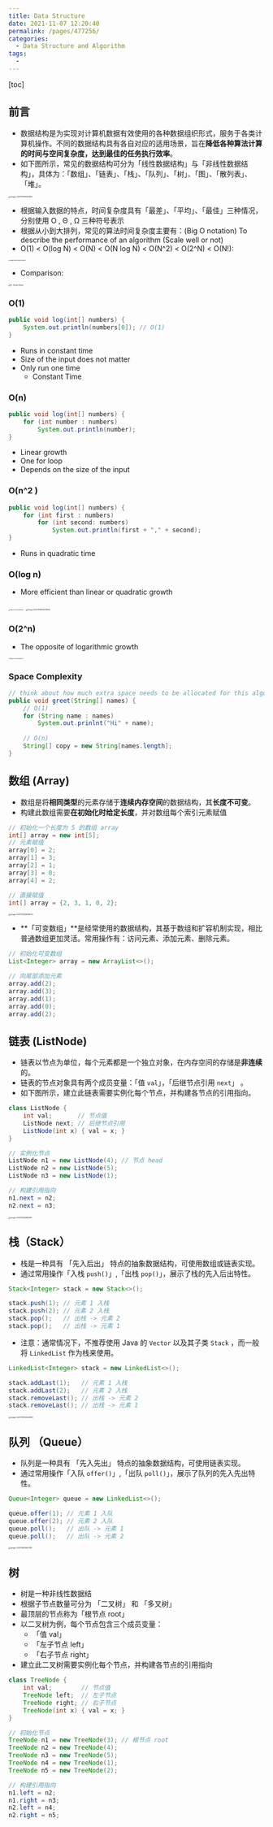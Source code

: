 ```yaml
---
title: Data Structure
date: 2021-11-07 12:20:40
permalink: /pages/477256/
categories:
  - Data Structure and Algorithm
tags:
  - 
---
```


[toc]


## 前言

-   数据结构是为实现对计算机数据有效使用的各种数据组织形式，服务于各类计算机操作。不同的数据结构具有各自对应的适用场景，旨在**降低各种算法计算的时间与空间复杂度，达到最佳的任务执行效率**。
-   如下图所示，常见的数据结构可分为「线性数据结构」与「非线性数据结构」，具体为：「数组」、「链表」、「栈」、「队列」、「树」、「图」、「散列表」、「堆」。



<img src="https://cdn.jsdelivr.net/gh/Sunc4127/image-hosting/202111141154904.png" alt="image-20211114115410875" style="zoom:25%;"/>


-   根据输入数据的特点，时间复杂度具有「最差」、「平均」、「最佳」三种情况，分别使用 O , Θ , Ω 三种符号表示
-   根据从小到大排列，常见的算法时间复杂度主要有：(Big O notation) To describe the performance of an algorithm (Scale well or not)
-   O(1) < O(log N) < O(N) < O(N log N) < O(N^2) < O(2^N) < O(N!):

<img src="https://cdn.jsdelivr.net/gh/Sunc4127/image-hosting/202111180934419.png" alt="image-20211118093438371" style="zoom:17.5%;" />



-   Comparison: 

<img src="https://cdn.jsdelivr.net/gh/Sunc4127/image-hosting/202111181001670.png" alt="9- Cheat Sheet" style="zoom:25%;" />



### O(1)

```java
public void log(int[] numbers) {
    System.out.println(numbers[0]); // O(1)
}
```



-   Runs in constant time 
-   Size of the input does not matter 
-   Only run one time 
    -   Constant Time



### O(n)

```java
public void log(int[] numbers) {
    for (int number : numbers)
        System.out.println(number);
}
```



-   Linear growth
-   One for loop
-   Depends on the size of the input 



### O(n^2 )

```java
public void log(int[] numbers) {
    for (int first : numbers)
        for (int second: numbers)
        	System.out.println(first + "," + second);
}
```



-   Runs in quadratic time



### O(log n)

-   More efficient than linear or quadratic growth 



<img src="https://cdn.jsdelivr.net/gh/Sunc4127/image-hosting/202111180929197.png" alt="image-20211118092940940" style="zoom:15%;" />



<img src="https://cdn.jsdelivr.net/gh/Sunc4127/image-hosting/202111180932426.png" alt="image-20211118093219355" style="zoom:25%;" />





### O(2^n)



-   The opposite of logarithmic growth 



<img src="https://cdn.jsdelivr.net/gh/Sunc4127/image-hosting/202111180933301.png" alt="image-20211118093319270" style="zoom:15%;" />





### Space Complexity 

```java
// think about how much extra space needs to be allocated for this algorithm 
public void greet(String[] names) {
    // O(1)
    for (String name : names)
        System.out.prinlnt("Hi" + name);
    
    // O(n)
    String[] copy = new String[names.length];
}
```





## 数组 (Array)



-   数组是将**相同类型**的元素存储于**连续内存空间**的数据结构，其**长度不可变**。
-   构建此数组需要**在初始化时给定长度**，并对数组每个索引元素赋值

```java
// 初始化一个长度为 5 的数组 array
int[] array = new int[5];
// 元素赋值
array[0] = 2;
array[1] = 3;
array[2] = 1;
array[3] = 0;
array[4] = 2;

// 直接赋值
int[] array = {2, 3, 1, 0, 2};
```



<img src="https://cdn.jsdelivr.net/gh/Sunc4127/image-hosting/202111141158467.png" alt="image-20211114115838435" style="zoom:25%;" />


-   **「可变数组」**是经常使用的数据结构，其基于数组和扩容机制实现，相比普通数组更加灵活。常用操作有：访问元素、添加元素、删除元素。

```java
// 初始化可变数组
List<Integer> array = new ArrayList<>();

// 向尾部添加元素
array.add(2);
array.add(3);
array.add(1);
array.add(0);
array.add(2);
```



## 链表 (ListNode)



-   链表以节点为单位，每个元素都是一个独立对象，在内存空间的存储是**非连续**的。
-   链表的节点对象具有两个成员变量：「值 `val`」，「后继节点引用 `next`」 。
-   如下图所示，建立此链表需要实例化每个节点，并构建各节点的引用指向。

```java
class ListNode {
    int val;       // 节点值
    ListNode next; // 后继节点引用
    ListNode(int x) { val = x; }
}

// 实例化节点
ListNode n1 = new ListNode(4); // 节点 head
ListNode n2 = new ListNode(5);
ListNode n3 = new ListNode(1);

// 构建引用指向
n1.next = n2;
n2.next = n3;

```



<img src="https://cdn.jsdelivr.net/gh/Sunc4127/image-hosting/202111141158836.png" alt="image-20211114115851801" style="zoom:25%;" />


## 栈（Stack）



-   栈是一种具有 「先入后出」 特点的抽象数据结构，可使用数组或链表实现。
-   通过常用操作「入栈 `push()`」,「出栈 `pop()`」，展示了栈的先入后出特性。

```java
Stack<Integer> stack = new Stack<>();

stack.push(1); // 元素 1 入栈
stack.push(2); // 元素 2 入栈
stack.pop();   // 出栈 -> 元素 2
stack.pop();   // 出栈 -> 元素 1
```

-   注意：通常情况下，不推荐使用 Java 的 `Vector` 以及其子类 `Stack` ，而一般将 `LinkedList` 作为栈来使用。

```java
LinkedList<Integer> stack = new LinkedList<>();

stack.addLast(1);   // 元素 1 入栈
stack.addLast(2);   // 元素 2 入栈
stack.removeLast(); // 出栈 -> 元素 2
stack.removeLast(); // 出栈 -> 元素 1
```



<img src="https://cdn.jsdelivr.net/gh/Sunc4127/image-hosting/202111181105899.png" alt="image-20211118110542866" style="zoom:25%;" />


## 队列 （Queue）



-   队列是一种具有 「先入先出」 特点的抽象数据结构，可使用链表实现。
-   通过常用操作「入队 `offer()`」,「出队 `poll()`」，展示了队列的先入先出特性。

```java
Queue<Integer> queue = new LinkedList<>();

queue.offer(1); // 元素 1 入队
queue.offer(2); // 元素 2 入队
queue.poll();   // 出队 -> 元素 1
queue.poll();   // 出队 -> 元素 2
```





<img src="https://cdn.jsdelivr.net/gh/Sunc4127/image-hosting/202111181106443.png" alt="image-20211118110621415" style="zoom:25%;" />




## 树



-   树是一种非线性数据结
-   根据子节点数量可分为 「二叉树」 和 「多叉树」
-   最顶层的节点称为「根节点 root」
-   以二叉树为例，每个节点包含三个成员变量：
    -   「值 val」
    -   「左子节点 left」
    -   「右子节点 right」 
-   建立此二叉树需要实例化每个节点，并构建各节点的引用指向

```java
class TreeNode {
    int val;        // 节点值
    TreeNode left;  // 左子节点
    TreeNode right; // 右子节点
    TreeNode(int x) { val = x; }
}

// 初始化节点
TreeNode n1 = new TreeNode(3); // 根节点 root
TreeNode n2 = new TreeNode(4);
TreeNode n3 = new TreeNode(5);
TreeNode n4 = new TreeNode(1);
TreeNode n5 = new TreeNode(2);

// 构建引用指向
n1.left = n2;
n1.right = n3;
n2.left = n4;
n2.right = n5;
```





















